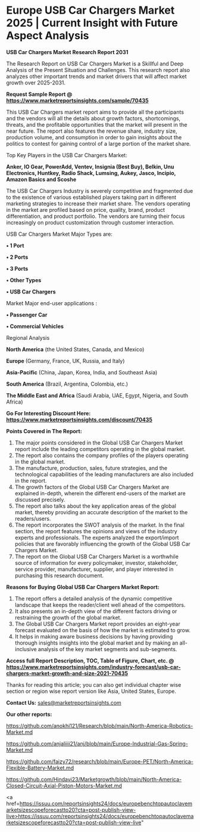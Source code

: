 # Europe USB Car Chargers Market 2025 | Current Insight with Future Aspect Analysis

<strong>USB Car Chargers Market Research Report 2031</strong>

The Research Report on USB Car Chargers Market is a Skillful and Deep Analysis of the Present Situation and Challenges. This research report also analyzes other important trends and market drivers that will affect market growth over 2025-2031.

<strong>Request Sample Report @ <a href=https://www.marketreportsinsights.com/sample/70435>https://www.marketreportsinsights.com/sample/70435</a></strong>

This USB Car Chargers market report aims to provide all the participants and the vendors will all the details about growth factors, shortcomings, threats, and the profitable opportunities that the market will present in the near future. The report also features the revenue share, industry size, production volume, and consumption in order to gain insights about the politics to contest for gaining control of a large portion of the market share.

Top Key Players in the USB Car Chargers Market:

<strong>Anker, IO Gear, PowerAdd, Ventev, Insignia (Best Buy), Belkin, Unu Electronics, Huntkey, Radio Shack, Lumsing, Aukey, Jasco, Incipio, Amazon Basics and Scoshe</strong>

The USB Car Chargers Industry is severely competitive and fragmented due to the existence of various established players taking part in different marketing strategies to increase their market share. The vendors operating in the market are profiled based on price, quality, brand, product differentiation, and product portfolio. The vendors are turning their focus increasingly on product customization through customer interaction.

USB Car Chargers Market Major Types are:

<strong>• 1 Port

• 2 Ports

• 3 Ports

• Other Types

• USB Car Chargers</strong>

Market Major end-user applications :

<strong>• Passenger Car

• Commercial Vehicles</strong>

Regional Analysis

</u><strong><b>North America</b></strong> (the United States, Canada, and Mexico)

<strong><b>Europe </b></strong>(Germany, France, UK, Russia, and Italy)

<strong><b>Asia-Pacific</b></strong> (China, Japan, Korea, India, and Southeast Asia)

<strong><b>South America</b></strong> (Brazil, Argentina, Colombia, etc.)

<strong><b>The Middle East and Africa</b></strong> (Saudi Arabia, UAE, Egypt, Nigeria, and South Africa)

<strong>Go For Interesting Discount Here: <a href=https://www.marketreportsinsights.com/discount/70435>https://www.marketreportsinsights.com/discount/70435</a></strong>

<strong>Points Covered in The Report:</strong>
<ol>
  <li>The major points considered in the Global USB Car Chargers Market report include the leading competitors operating in the global market.</li>
  <li>The report also contains the company profiles of the players operating in the global market.</li>
  <li>The manufacture, production, sales, future strategies, and the technological capabilities of the leading manufacturers are also included in the report.</li>
  <li>The growth factors of the Global USB Car Chargers Market are explained in-depth, wherein the different end-users of the market are discussed precisely.</li>
  <li>The report also talks about the key application areas of the global market, thereby providing an accurate description of the market to the readers/users.</li>
  <li>The report incorporates the SWOT analysis of the market. In the final section, the report features the opinions and views of the industry experts and professionals. The experts analyzed the export/import policies that are favorably influencing the growth of the Global USB Car Chargers Market.</li>
  <li>The report on the Global USB Car Chargers Market is a worthwhile source of information for every policymaker, investor, stakeholder, service provider, manufacturer, supplier, and player interested in purchasing this research document.</li>
</ol>
<strong>Reasons for Buying Global USB Car Chargers Market Report:</strong>

<ol>
  <li>The report offers a detailed analysis of the dynamic competitive landscape that keeps the reader/client well ahead of the competitors.</li>
  <li>It also presents an in-depth view of the different factors driving or restraining the growth of the global market.</li>
  <li>The Global USB Car Chargers Market report provides an eight-year forecast evaluated on the basis of how the market is estimated to grow.</li>
  <li>It helps in making aware business decisions by having providing thorough insights insights into the global market and by making an all-inclusive analysis of the key market segments and sub-segments.</li>
</ol>
<strong>Access full Report Description, TOC, Table of Figure, Chart, etc. @ <a href=https://www.marketreportsinsights.com/industry-forecast/usb-car-chargers-market-growth-and-size-2021-70435>https://www.marketreportsinsights.com/industry-forecast/usb-car-chargers-market-growth-and-size-2021-70435</a></strong>


Thanks for reading this article; you can also get individual chapter wise section or region wise report version like Asia, United States, Europe.

<strong>Contact Us:</strong>
sales@marketreportsinsights.com

<strong>Our other reports:</strong>

<a href=https://github.com/anokhi121/Research/blob/main/North-America-Robotics-Market.md>https://github.com/anokhi121/Research/blob/main/North-America-Robotics-Market.md</a>

<a href=https://github.com/anjaliiii21/anj/blob/main/Europe-Industrial-Gas-Spring-Market.md>https://github.com/anjaliiii21/anj/blob/main/Europe-Industrial-Gas-Spring-Market.md</a>

<a href=https://github.com/faizy72/research/blob/main/Europe-PET/North-America-Flexible-Battery-Market.md>https://github.com/faizy72/research/blob/main/Europe-PET/North-America-Flexible-Battery-Market.md</a>

<a href=https://github.com/Hindavi23/Marketgrowth/blob/main/North-America-Closed-Circuit-Axial-Piston-Motors-Market.md>https://github.com/Hindavi23/Marketgrowth/blob/main/North-America-Closed-Circuit-Axial-Piston-Motors-Market.md</a>

<a href=https://issuu.com/reportsinsights24/docs/europebenchtopautoclavemarketsizescopeforecastto20?cta=post-publish-view-live>https://issuu.com/reportsinsights24/docs/europebenchtopautoclavemarketsizescopeforecastto20?cta=post-publish-view-live</a>"

